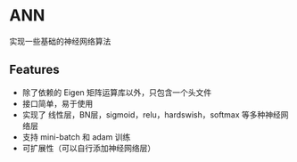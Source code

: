 # ANN
实现一些基础的神经网络算法

## Features

- 除了依赖的 Eigen 矩阵运算库以外，只包含一个头文件
- 接口简单，易于使用
- 实现了 线性层，BN层，sigmoid，relu，hardswish，softmax 等多种神经网络层
- 支持 mini-batch 和 adam 训练
- 可扩展性（可以自行添加神经网络层）
